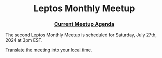 <div align="center">

<h1>Leptos Monthly Meetup</h1>

### [Current Meetup Agenda][meeting-agenda]

</div>

The second Leptos Monthly Meetup is scheduled for Saturday, July 27th, 2024 at 3pm EST.

[Translate the meeting into your local time][meeting-time].


[meeting-agenda]: ./meeting_07_agenda_Jul27_2024.md
[meeting-time]: https://time.is/1500_24_Feb_2024_in_EST/United_Kingdom/Germany/India/Australia/MT/PT?Leptos_Monthly_Meetup_2

